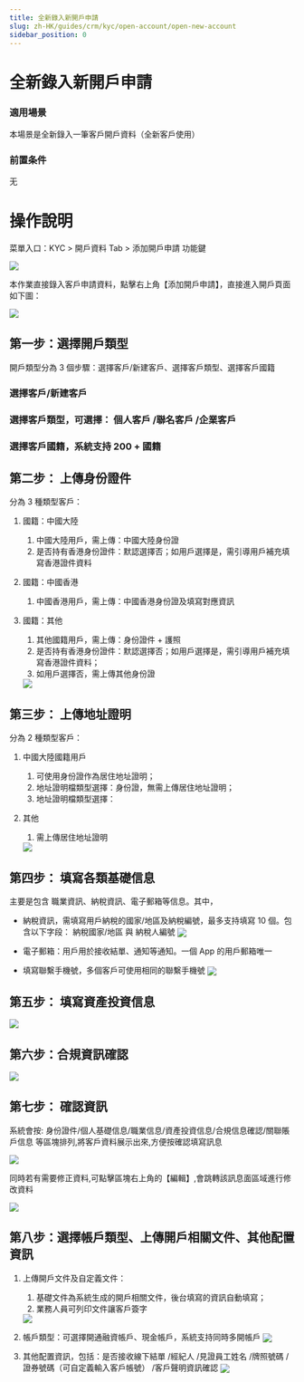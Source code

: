 ```yaml
---
title: 全新錄入新開戶申請
slug: zh-HK/guides/crm/kyc/open-account/open-new-account
sidebar_position: 0
---
```



# 全新錄入新開戶申請

### 適用場景

本場景是全新錄入一筆客戶開戶資料（全新客戶使用）

### 前置条件

无

# 操作說明

 菜單入口：KYC > 開戶資料 Tab >  添加開戶申請 功能鍵

<img src="./assets/CR05bBsTKofshhxvMuwc59V3nLb.png" src-width="3798" src-height="812" align="center"/>

本作業直接錄入客戶申請資料，點擊右上角【添加開戶申請】，直接進入開戶頁面如下圖：

<img src="./assets/RHLQbOznToSf2txnBtxcgCBynUd.png" src-width="3288" src-height="1298" align="center"/>

## 第一步：選擇開戶類型

開戶類型分為 3 個步驟：選擇客戶/新建客戶、選擇客戶類型、選擇客戶國籍

### 選擇客戶/新建客戶 

### 選擇客戶類型，可選擇： 個人客戶 /聯名客戶 /企業客戶

### 選擇客戶國籍，系統支持 200 + 國籍

## **第二步**： 上傳身份證件

分為 3 種類型客戶：

1. 國籍：中國大陸 
    1. 中國大陸用戶，需上傳：中國大陸身份證 
    2. 是否持有香港身份證件：默認選擇否；如用戶選擇是，需引導用戶補充填寫香港證件資料

2. 國籍：中國香港 
    1. 中國香港用戶，需上傳：中國香港身份證及填寫對應資訊

3. 國籍：其他 
    1. 其他國籍用戶，需上傳：身份證件 + 護照 
    2. 是否持有香港身份證件：默認選擇否；如用戶選擇是，需引導用戶補充填寫香港證件資料；
    3. 如用戶選擇否，需上傳其他身份證
    <img src="./assets/WP0IbjpQgouXrSxVinWcHDkbnjf.png" src-width="3252" src-height="1822" align="center"/>

## **第三步**： 上傳地址證明

分為 2 種類型客戶：

1. 中國大陸國籍用戶
    1. 可使用身份證作為居住地址證明；
    2. 地址證明檔類型選擇：身份證，無需上傳居住地址證明；
    3. 地址證明檔類型選擇：

2. 其他
    1. 需上傳居住地址證明
    <img src="./assets/CKOTbY3xyo6lfhx2QSLc3EYCnSb.png" src-width="3252" src-height="1604" align="center"/>

## **第四步**： 填寫各類基礎信息

主要是包含 職業資訊、納稅資訊、電子郵箱等信息。其中，

- 納稅資訊，需填寫用戶納稅的國家/地區及納稅編號，最多支持填寫 10 個。包含以下字段： 納稅國家/地區  與 納稅人編號
    <img src="./assets/JxVfbqBwyooUMAxZWSXckJlNnzg.png" src-width="3270" src-height="1438" align="center"/>

- 電子郵箱：用戶用於接收結單、通知等通知。一個 App 的用戶郵箱唯一
- 填寫聯繫手機號，多個客戶可使用相同的聯繫手機號
    <img src="./assets/Hv6rbUc2Xo5V1MxauYycRxbLnfd.png" src-width="3266" src-height="1430" align="center"/>

## **第五步**：  填寫資產投資信息

<img src="./assets/XScJb6HdyoYbCPxj5H6cvKHAnre.png" src-width="3258" src-height="1804" align="center"/>

## **第六步**：合規資訊確認

<img src="./assets/NIclbivdpoSTIWxIxqKcwi3Anic.png" src-width="3254" src-height="1806" align="center"/>

## **第七步**： 確認資訊

系統會按: 身份證件/個人基礎信息/職業信息/資產投資信息/合規信息確認/關聯賬戶信息 等區塊排列,將客戶資料展示出來,方便按確認填寫訊息

<img src="./assets/SS8ybscAZohaPbxp1Vpc84ONnJh.png" src-width="3250" src-height="1576" align="center"/>

同時若有需要修正資料,可點擊區塊右上角的【編輯】,會跳轉該訊息面區域進行修改資料

<img src="./assets/FxMibYc5Fo8wLmxB6QjcmvfMnJe.png" src-width="3162" src-height="1142" align="center"/>

## **第八步**：選擇帳戶類型、上傳開戶相關文件、其他配置資訊

1. 上傳開戶文件及自定義文件： 
    1. 基礎文件為系統生成的開戶相關文件，後台填寫的資訊自動填寫；
    2. 業務人員可列印文件讓客戶簽字 
    <img src="./assets/U6s3brToLoxArMxWQDgc4Oy1nmb.png" src-width="3258" src-height="1818" align="center"/>

1. 帳戶類型：可選擇開通融資帳戶、現金帳戶，系統支持同時多開帳戶
    <img src="./assets/IujbbSI0foPZeUxuGP4cSnk4nQf.png" src-width="3300" src-height="1678" align="center"/>

2. 其他配置資訊，包括：是否接收線下結單 /經紀人 /見證員工姓名 /牌照號碼 /證券號碼（可自定義輸入客戶帳號） /客戶聲明資訊確認
    <img src="./assets/VCKBbRHl8olIOzx2x22cTjnqnNf.png" src-width="3262" src-height="1636" align="center"/>

